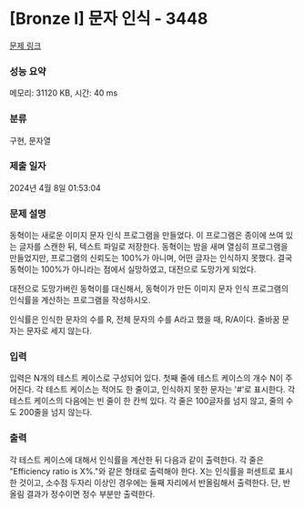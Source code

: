 # [Bronze I] 문자 인식 - 3448 

[문제 링크](https://www.acmicpc.net/problem/3448) 

### 성능 요약

메모리: 31120 KB, 시간: 40 ms

### 분류

구현, 문자열

### 제출 일자

2024년 4월 8일 01:53:04

### 문제 설명

<p>동혁이는 새로운 이미지 문자 인식 프로그램을 만들었다. 이 프로그램은 종이에 쓰여 있는 글자를 스캔한 뒤, 텍스트 파일로 저장한다. 동혁이는 밤을 새며 열심히 프로그램을 만들었지만, 프로그램의 신뢰도는 100%가 아니며, 어떤 글자는 인식하지 못했다. 결국 동혁이는 100%가 아니라는 점에서 실망하였고, 대전으로 도망가게 되었다.</p>

<p>대전으로 도망가버린 동혁이를 대신해서, 동혁이가 만든 이미지 문자 인식 프로그램의 인식률을 계산하는 프로그램을 작성하시오.</p>

<p>인식률은 인식한 문자의 수를 R, 전체 문자의 수를 A라고 했을 때, R/A이다. 줄바꿈 문자는 문자로 세지 않는다.</p>

### 입력 

 <p>입력은 N개의 테스트 케이스로 구성되어 있다. 첫째 줄에 테스트 케이스의 개수 N이 주어진다. 각 테스트 케이스는 적어도 한 줄이고, 인식하지 못한 문자는 '#'로 표시한다. 각 테스트 케이스의 다음에는 빈 줄이 한 칸씩 있다. 각 줄은 100글자를 넘지 않고, 줄의 수도 200줄을 넘지 않는다.</p>

### 출력 

 <p>각 테스트 케이스에 대해서 인식률을 계산한 뒤 다음과 같이 출력한다. 각 줄은 "Efficiency ratio is X%."와 같은 형태로 출력해야 한다. X는 인식률을 퍼센트로 표시한 것이고, 소수점 두자리 이상인 경우에는 둘째 자리에서 반올림해서 출력한다. 단, 반올림 결과가 정수이면 정수 부분만 출력한다.</p>

